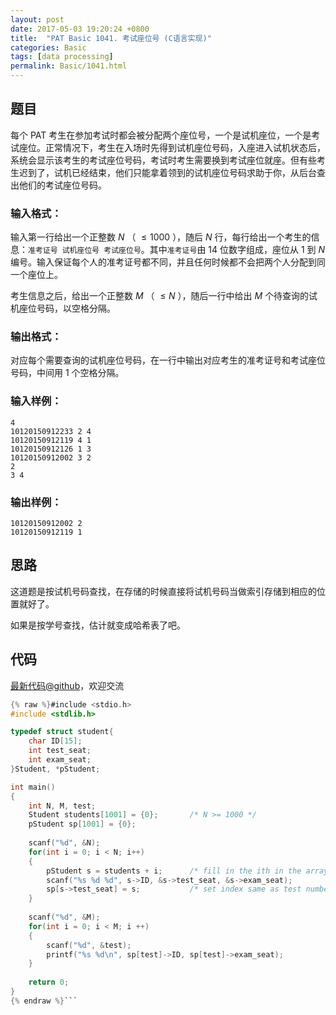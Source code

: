 ```yaml
---
layout: post
date: 2017-05-03 19:20:24 +0800
title:  "PAT Basic 1041. 考试座位号 (C语言实现)"
categories: Basic
tags: [data processing]
permalink: Basic/1041.html
---
```


## 题目

每个 PAT
考生在参加考试时都会被分配两个座位号，一个是试机座位，一个是考试座位。正常情况下，考生在入场时先得到试机座位号码，入座进入试机状态后，系统会显示该考生的考试座位号码，考试时考生需要换到考试座位就座。但有些考生迟到了，试机已经结束，他们只能拿着领到的试机座位号码求助于你，从后台查出他们的考试座位号码。

### 输入格式：

输入第一行给出一个正整数 $N$ （ $\le 1000$ ），随后 $N$ 行，每行给出一个考生的信息：`准考证号 试机座位号
考试座位号`。其中`准考证号`由 14 位数字组成，座位从 1 到 $N$
编号。输入保证每个人的准考证号都不同，并且任何时候都不会把两个人分配到同一个座位上。

考生信息之后，给出一个正整数 $M$ （ $\le N$ ），随后一行中给出 $M$ 个待查询的试机座位号码，以空格分隔。

### 输出格式：

对应每个需要查询的试机座位号码，在一行中输出对应考生的准考证号和考试座位号码，中间用 1 个空格分隔。

### 输入样例：

    
    
    4
    10120150912233 2 4
    10120150912119 4 1
    10120150912126 1 3
    10120150912002 3 2
    2
    3 4
    

### 输出样例：

    
    
    10120150912002 2
    10120150912119 1
    



## 思路


这道题是按试机号码查找，在存储的时候直接将试机号码当做索引存储到相应的位置就好了。

如果是按学号查找，估计就变成哈希表了吧。

## 代码

[最新代码@github](https://github.com/OliverLew/PAT/blob/master/PATBasic/1041.c)，欢迎交流
```c
{% raw %}#include <stdio.h>
#include <stdlib.h>

typedef struct student{
    char ID[15];
    int test_seat;
    int exam_seat;
}Student, *pStudent;

int main()
{
    int N, M, test;
    Student students[1001] = {0};       /* N >= 1000 */
    pStudent sp[1001] = {0};
    
    scanf("%d", &N);
    for(int i = 0; i < N; i++)
    {
        pStudent s = students + i;      /* fill in the ith in the array */
        scanf("%s %d %d", s->ID, &s->test_seat, &s->exam_seat);
        sp[s->test_seat] = s;           /* set index same as test number */
    }
    
    scanf("%d", &M);
    for(int i = 0; i < M; i ++)
    {
        scanf("%d", &test);
        printf("%s %d\n", sp[test]->ID, sp[test]->exam_seat);
    }
    
    return 0;
}
{% endraw %}```
